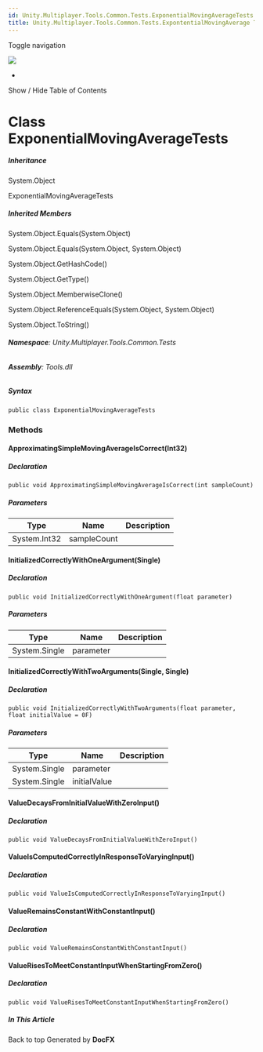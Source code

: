 ```yaml
---
id: Unity.Multiplayer.Tools.Common.Tests.ExponentialMovingAverageTests
title: Unity.Multiplayer.Tools.Common.Tests.ExpontentialMovingAverage Tests
---
```


<div id="wrapper">

<div>

<div class="container">

<div class="navbar-header">

Toggle navigation

<img src="../logo.svg" id="logo" class="svg" />

</div>

<div id="navbar" class="collapse navbar-collapse">

<div class="form-group">

</div>

</div>

</div>

<div class="subnav navbar navbar-default">

<div id="breadcrumb" class="container hide-when-search">

-   

</div>

</div>

</div>

<div class="container body-content hide-when-search" role="main">

<div class="sidenav hide-when-search">

Show / Hide Table of Contents

<div id="sidetoggle" class="sidetoggle collapse">

<div id="sidetoc">

</div>

</div>

</div>

<div class="article row grid-right">

<div class="col-md-10">

# Class ExponentialMovingAverageTests

<div class="markdown level0 summary">

</div>

<div class="markdown level0 conceptual">

</div>

<div class="inheritance">

##### Inheritance

<div class="level0">

System.Object

</div>

<div class="level1">

ExponentialMovingAverageTests

</div>

</div>

<div class="inheritedMembers">

##### Inherited Members

<div>

System.Object.Equals(System.Object)

</div>

<div>

System.Object.Equals(System.Object, System.Object)

</div>

<div>

System.Object.GetHashCode()

</div>

<div>

System.Object.GetType()

</div>

<div>

System.Object.MemberwiseClone()

</div>

<div>

System.Object.ReferenceEquals(System.Object, System.Object)

</div>

<div>

System.Object.ToString()

</div>

</div>

###### **Namespace**: Unity.Multiplayer.Tools.Common.Tests

###### **Assembly**: Tools.dll

##### Syntax

<div class="codewrapper">

``` lang-csharp
public class ExponentialMovingAverageTests
```

</div>

### Methods

#### ApproximatingSimpleMovingAverageIsCorrect(Int32)

<div class="markdown level1 summary">

</div>

<div class="markdown level1 conceptual">

</div>

##### Declaration

<div class="codewrapper">

``` lang-csharp
public void ApproximatingSimpleMovingAverageIsCorrect(int sampleCount)
```

</div>

##### Parameters

| Type         | Name        | Description |
|--------------|-------------|-------------|
| System.Int32 | sampleCount |             |

#### InitializedCorrectlyWithOneArgument(Single)

<div class="markdown level1 summary">

</div>

<div class="markdown level1 conceptual">

</div>

##### Declaration

<div class="codewrapper">

``` lang-csharp
public void InitializedCorrectlyWithOneArgument(float parameter)
```

</div>

##### Parameters

| Type          | Name      | Description |
|---------------|-----------|-------------|
| System.Single | parameter |             |

#### InitializedCorrectlyWithTwoArguments(Single, Single)

<div class="markdown level1 summary">

</div>

<div class="markdown level1 conceptual">

</div>

##### Declaration

<div class="codewrapper">

``` lang-csharp
public void InitializedCorrectlyWithTwoArguments(float parameter, float initialValue = 0F)
```

</div>

##### Parameters

| Type          | Name         | Description |
|---------------|--------------|-------------|
| System.Single | parameter    |             |
| System.Single | initialValue |             |

#### ValueDecaysFromInitialValueWithZeroInput()

<div class="markdown level1 summary">

</div>

<div class="markdown level1 conceptual">

</div>

##### Declaration

<div class="codewrapper">

``` lang-csharp
public void ValueDecaysFromInitialValueWithZeroInput()
```

</div>

#### ValueIsComputedCorrectlyInResponseToVaryingInput()

<div class="markdown level1 summary">

</div>

<div class="markdown level1 conceptual">

</div>

##### Declaration

<div class="codewrapper">

``` lang-csharp
public void ValueIsComputedCorrectlyInResponseToVaryingInput()
```

</div>

#### ValueRemainsConstantWithConstantInput()

<div class="markdown level1 summary">

</div>

<div class="markdown level1 conceptual">

</div>

##### Declaration

<div class="codewrapper">

``` lang-csharp
public void ValueRemainsConstantWithConstantInput()
```

</div>

#### ValueRisesToMeetConstantInputWhenStartingFromZero()

<div class="markdown level1 summary">

</div>

<div class="markdown level1 conceptual">

</div>

##### Declaration

<div class="codewrapper">

``` lang-csharp
public void ValueRisesToMeetConstantInputWhenStartingFromZero()
```

</div>

</div>

<div class="hidden-sm col-md-2" role="complementary">

<div class="sideaffix">

<div class="contribution">

</div>

##### In This Article

<div>

</div>

</div>

</div>

</div>

</div>

<div class="grad-bottom">

</div>

<div class="footer">

<div class="container">

Back to top Generated by **DocFX**

</div>

</div>

</div>
